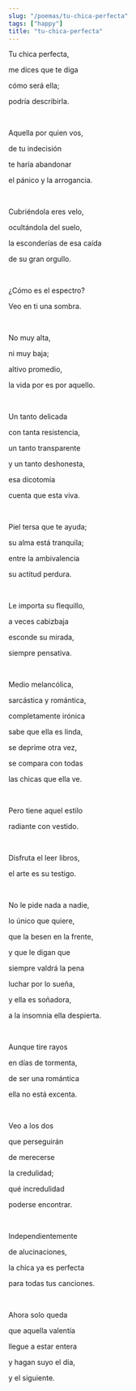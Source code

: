 ```yaml
---
slug: "/poemas/tu-chica-perfecta"
tags: ["happy"]
title: "tu-chica-perfecta"
---
```

Tu chica perfecta,

me dices que te diga

cómo será ella;

podría describirla.

&nbsp;

Aquella por quien vos,

de tu indecisión

te haría abandonar

el pánico y la arrogancia.

&nbsp;

Cubriéndola eres velo,

ocultándola del suelo,

la esconderías de esa caída

de su gran orgullo.

&nbsp;

¿Cómo es el espectro? 

Veo en ti una sombra.

&nbsp;

No muy alta,

ni muy baja;

altivo promedio,

la vida por es por aquello.

&nbsp;

Un tanto delicada

con tanta resistencia,

un tanto transparente

y un tanto deshonesta,

esa dicotomía

cuenta que esta viva.

&nbsp;

Piel tersa que te ayuda;

su alma está tranquila;

entre la ambivalencia

su actitud perdura.

&nbsp;

Le importa su flequillo,

a veces cabizbaja

esconde su mirada,

siempre pensativa.

&nbsp;

Medio melancólica,

sarcástica y romántica,

completamente irónica

sabe que ella es linda,

se deprime otra vez,

se compara con todas

las chicas que ella ve.

&nbsp;

Pero tiene aquel estilo

radiante con vestido.

&nbsp;

Disfruta el leer libros,

el arte es su testigo.

&nbsp;

No le pide nada a nadie,

lo único que quiere,

que la besen en la frente,

y que le digan que

siempre valdrá la pena

luchar por lo sueña,

y ella es soñadora,

a la insomnia ella despierta.

&nbsp;

Aunque tire rayos

en días de tormenta,

de ser una romántica

ella no está excenta.

&nbsp;

Veo a los dos

que perseguirán

de merecerse

la credulidad;

qué incredulidad

poderse encontrar.

&nbsp;

Independientemente

de alucinaciones,

la chica ya es perfecta

para todas tus canciones.

&nbsp;

Ahora solo queda

que aquella valentía

llegue a estar entera

y hagan suyo el día,

y el siguiente.